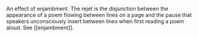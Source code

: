 An effect of enjambment. The rejet is the disjunction between the appearance of a poem flowing between lines on a page and the pause that speakers unconsciously insert between lines when first reading a poem aloud. See [[enjambment]].